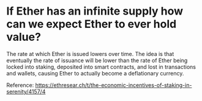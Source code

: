 # If Ether has an infinite supply how can we expect Ether to ever hold value?

The rate at which Ether is issued lowers over time. The idea is that eventually the rate of issuance will be lower than the rate of Ether being locked into staking, deposited into smart contracts, and lost in transactions and wallets, causing Ether to actually become a deflationary currency.

Reference: https://ethresear.ch/t/the-economic-incentives-of-staking-in-serenity/4157/4

